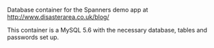 Database container for the Spanners demo app at http://www.disasterarea.co.uk/blog/

This container is a MySQL 5.6 with the necessary database, tables and passwords set up.
